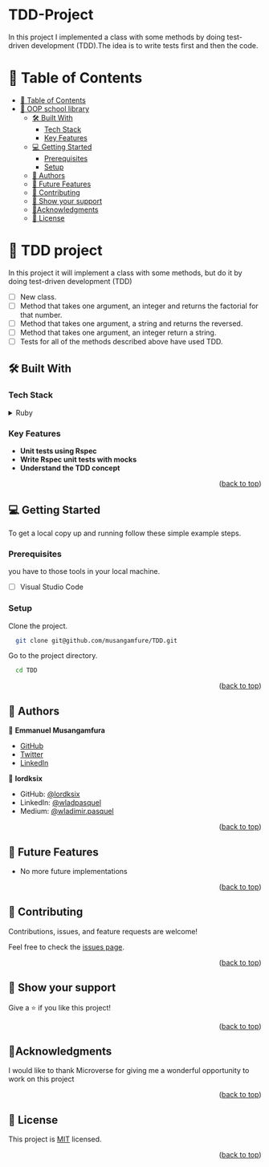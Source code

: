 # TDD-Project

In this project I implemented a class with some methods by doing test-driven development (TDD).The idea is to write tests first and then the code.
<a name="readme-top"></a>

# 📗 Table of Contents

- [📗 Table of Contents](#-table-of-contents)
- [🎯 OOP school library](#-oop-school-library)
  - [🛠 Built With ](#-built-with-)
    - [Tech Stack ](#tech-stack-)
    - [Key Features ](#key-features-)
  - [💻 Getting Started ](#-getting-started-)
    - [Prerequisites](#prerequisites)
    - [Setup](#setup)
  - [👥 Authors ](#-authors-)
  - [🔭 Future Features ](#-future-features-)
  - [🤝 Contributing ](#-contributing-)
  - [👋 Show your support ](#-show-your-support-)
  - [🔭Acknowledgments ](#acknowledgments-)
  - [📝 License ](#-license-)

<!-- PROJECT DESCRIPTION -->

# 🎯 TDD project<a name="about-project"></a>

In this project it will implement a class with some methods, but do it by doing test-driven development (TDD)

- [ ] New class.
- [ ] Method that takes one argument, an integer and returns the factorial for that number.
- [ ] Method that takes one argument, a string and returns the reversed.
- [ ] Method that takes one argument, an integer return a string.
- [ ] Tests for all of the methods described above have used TDD.

## 🛠 Built With <a name="built-with"></a>

### Tech Stack <a name="tech-stack"></a>

<details>
  <summary>Ruby</summary>
</details>

<!-- Features -->

### Key Features <a name="key-features"></a>

- **Unit tests using Rspec**
- **Write Rspec unit tests with mocks**
- **Understand the TDD concept**

<p align="right">(<a href="#readme-top">back to top</a>)</p>

<!-- GETTING STARTED -->

## 💻 Getting Started <a name="getting-started"></a>

To get a local copy up and running follow these simple example steps.

### Prerequisites

you have to those tools in your local machine.

- [ ] Visual Studio Code

### Setup

Clone the project.

```bash
  git clone git@github.com/musangamfure/TDD.git
```

Go to the project directory.

```bash
  cd TDD
```

<p align="right">(<a href="#readme-top">back to top</a>)</p>
<!-- ### Run tests

```test
TDD tests here...
```

<p align="right">(<a href="#readme-top">back to top</a>)</p>

<!-- AUTHORS -->

## 👥 Authors <a name="authors"></a>

👤 **Emmanuel Musangamfura**

- [GitHub](https://github.com/musangamfure)
- [Twitter](https://twitter.com/musangamfure)
- [LinkedIn](https://www.linkedin.com/in/musangamfurae)

👤 **lordksix**

- GitHub: [@lordksix](https://github.com/lordksix)
- LinkedIn: [@wladpasquel](https://www.linkedin.com/in/wladpasquel/)
- Medium: [@wladimir.pasquel](https://medium.com/@wladimir.pasquel)

<p align="right">(<a href="#readme-top">back to top</a>)</p>

<!-- FUTURE FEATURES -->

## 🔭 Future Features <a name="future-features"></a>

- No  more future implementations

<p align="right">(<a href="#readme-top">back to top</a>)</p>

<!-- CONTRIBUTING -->

## 🤝 Contributing <a name="contributing"></a>

Contributions, issues, and feature requests are welcome!

Feel free to check the [issues page](https://github.com/ShaliniNayan/TDD/issues).

<p align="right">(<a href="#readme-top">back to top</a>)</p>

<!-- SUPPORT -->

## 👋 Show your support <a name="support"></a>

Give a ⭐️ if you like this project!

<p align="right">(<a href="#readme-top">back to top</a>)</p>

<!-- ACKNOWLEDGEMENTS -->

## 🔭Acknowledgments <a name="acknowledgements"></a>

I would like to thank Microverse for giving me a wonderful opportunity to work on this project

<p align="right">(<a href="#readme-top">back to top</a>)</p>

## 📝 License <a name="license"></a>

This project is [MIT](./LICENSE) licensed.

<p align="right">(<a href="#readme-top">back to top</a>)</p>
